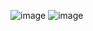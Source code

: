 ![image](https://github.com/user-attachments/assets/53783389-f3c8-4587-9cbf-ec08e4bc2d42)
![image](https://github.com/user-attachments/assets/12dc4632-171f-4469-ab2b-93a0f79368fb)
